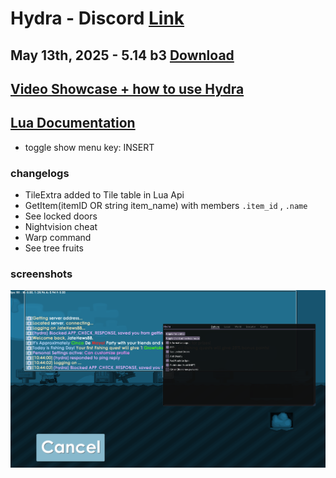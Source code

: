 # Hydra - Discord [Link](https://discord.gg/myECsZU4Nk)
## May 13th, 2025 - 5.14 b3 [Download](https://link-center.net/1345687/hydra-growtopia-514-mod)
## [Video Showcase + how to use Hydra](https://www.youtube.com/watch?v=ipZhX6Zf6Qg)
## [Lua Documentation](https://fshn06s-organization.gitbook.io/hydra-lua-api/)
- toggle show menu key: INSERT
### changelogs
- TileExtra added to Tile table in Lua Api
- GetItem(itemID OR string item_name) with members `.item_id` , `.name`
- See locked doors
- Nightvision cheat
- Warp command
- See tree fruits

### screenshots
![menu](images/scrshot1.png)
